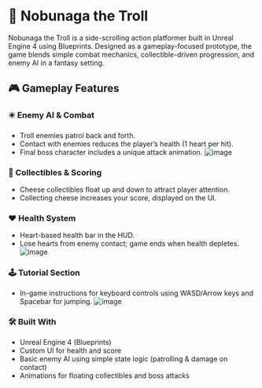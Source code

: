 # 🧌 Nobunaga the Troll
Nobunaga the Troll is a side-scrolling action platformer built in Unreal Engine 4 using Blueprints. Designed as a gameplay-focused prototype, the game blends simple combat mechanics, collectible-driven progression, and enemy AI in a fantasy setting.

## 🎮 Gameplay Features

### ✴️ Enemy AI & Combat

- Troll enemies patrol back and forth.  
- Contact with enemies reduces the player’s health (1 heart per hit).  
- Final boss character includes a unique attack animation.
![image](https://github.com/user-attachments/assets/6726fc47-6b8e-4bd4-a4a8-3cdb7b433db5)

### 🧀 Collectibles & Scoring

- Cheese collectibles float up and down to attract player attention.  
- Collecting cheese increases your score, displayed on the UI.

### ❤️ Health System

  - Heart-based health bar in the HUD.
  - Lose hearts from enemy contact; game ends when health depletes.
![image](https://github.com/user-attachments/assets/d3a1b450-fc3f-4e94-a57a-331ce2ffb54d)

### 🕹️ Tutorial Section

  - In-game instructions for keyboard controls using WASD/Arrow keys and Spacebar for jumping.
![image](https://github.com/user-attachments/assets/d29445de-33b5-44a7-9e06-655b99d0a341)


### 🛠️ Built With
  - Unreal Engine 4 (Blueprints)
  - Custom UI for health and score
  - Basic enemy AI using simple state logic (patrolling & damage on contact)
  - Animations for floating collectibles and boss attacks
